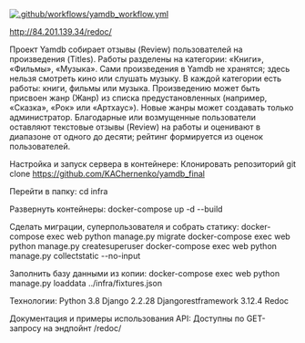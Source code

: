 [![.github/workflows/yamdb_workflow.yml](https://github.com/KAChernenko/yamdb_final/actions/workflows/yamdb_workflow.yml/badge.svg)](https://github.com/KAChernenko/yamdb_final/actions/workflows/yamdb_workflow.yml)


http://84.201.139.34/redoc/


Проект Yamdb собирает отзывы (Review) пользователей на произведения (Titles).
Работы разделены на категории: «Книги», «Фильмы», «Музыка».
Сами произведения в Yamdb не хранятся; здесь нельзя смотреть кино или слушать музыку.
В каждой категории есть работы: книги, фильмы или музыка.
Произведению может быть присвоен жанр (Жанр) из списка предустановленных (например, «Сказка», «Рок» или «Артхаус»).
Новые жанры может создавать только администратор.
Благодарные или возмущенные пользователи оставляют текстовые отзывы (Review) на работы и оценивают в диапазоне от одного до десяти; рейтинг формируется из оценок пользователей.

Настройка и запуск сервера в контейнере:
Клонировать репозиторий
git clone https://github.com/KAChernenko/yamdb_final

Перейти в папку:
cd infra


Развернуть контейнеры:
docker-compose up -d --build 

Сделать миграции, суперпользователя и собрать статику:
docker-compose exec web python manage.py migrate
docker-compose exec web python manage.py createsuperuser
docker-compose exec web python manage.py collectstatic --no-input

Заполнить базу данными из копии:
docker-compose exec web python manage.py loaddata ../infra/fixtures.json 

Технологии:
Python 3.8 Django 2.2.28 Djangorestframework 3.12.4 Redoc

Документация и примеры использования API:
Доступны по GET-запросу на эндпойнт /redoc/